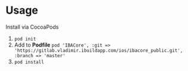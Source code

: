 # Usage
Install via CocoaPods
1. `pod init`
2. Add to **Podfile** `pod 'IBACore', :git => 'https://gitlab.vladimir.ibuildapp.com/ios/ibacore_public.git', :branch => 'master'`
3. `pod install`
